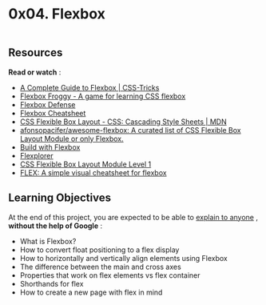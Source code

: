<h1 class="gap">0x04. Flexbox</h1>
<p>
<img src="https://holbertonintranet.s3.amazonaws.com/uploads/medias/2019/12/997addf54bcdccc5a096.jpg?X-Amz-Algorithm=AWS4-HMAC-SHA256&X-Amz-Credential=AKIARDDGGGOUWMNL5ANN%2F20210505%2Fus-east-1%2Fs3%2Faws4_request&X-Amz-Date=20210505T231404Z&X-Amz-Expires=86400&X-Amz-SignedHeaders=host&X-Amz-Signature=f9047307dbd1a6e6c04276146fc5d853dc3222816be320547824b8e310159676" alt="" style=""/>
</p>

<h2>Resources</h2>

<p>
<strong>Read or watch</strong>
:
</p>

<ul>
                            <li>
                                <a href="/rltoken/L8LGfjgBbkWIFn1iRr8fHQ" title="A Complete Guide to Flexbox | CSS-Tricks" target="_blank">A Complete Guide to Flexbox | CSS-Tricks</a>
                            </li>
                            <li>
                                <a href="/rltoken/wrW7jiGsqCenlUwTEyDj8A" title="Flexbox Froggy - A game for learning CSS flexbox" target="_blank">Flexbox Froggy - A game for learning CSS flexbox</a>
                            </li>
                            <li>
                                <a href="/rltoken/cnJWcWrkMB80n4XN8QXbGw" title="Flexbox Defense" target="_blank">Flexbox Defense</a>
                            </li>
                            <li>
                                <a href="/rltoken/XNhvdZUi7WwizPrSRzxaqQ" title="Flexbox Cheatsheet" target="_blank">Flexbox Cheatsheet</a>
                            </li>
                            <li>
                                <a href="/rltoken/v_s7tHHrr1Nb2TyzCvrx1Q" title="CSS Flexible Box Layout - CSS: Cascading Style Sheets | MDN" target="_blank">CSS Flexible Box Layout - CSS: Cascading Style Sheets | MDN</a>
                            </li>
                            <li>
                                <a href="/rltoken/Y2lIdR7uvVpQ9NRIEzJdGw" title="afonsopacifer/awesome-flexbox: A curated list of CSS Flexible Box Layout Module or only Flexbox." target="_blank">afonsopacifer/awesome-flexbox: A curated list of CSS Flexible Box Layout Module or only Flexbox.</a>
                            </li>
                            <li>
                                <a href="/rltoken/BK-btD_tXCrW76o2XD9VQQ" title="Build with Flexbox" target="_blank">Build with Flexbox</a>
                            </li>
                            <li>
                                <a href="/rltoken/ohwl6NowC67_ejCOcengmA" title="Flexplorer" target="_blank">Flexplorer</a>
                            </li>
                            <li>
                                <a href="/rltoken/v8wWIB7dkx727ZusAhZTRA" title="CSS Flexible Box Layout Module Level 1" target="_blank">CSS Flexible Box Layout Module Level 1</a>
                            </li>
                            <li>
                                <a href="/rltoken/zQ3BAUi2w8bz5qKNfNxemQ" title="FLEX: A simple visual cheatsheet for flexbox" target="_blank">FLEX: A simple visual cheatsheet for flexbox</a>
                            </li>
                        </ul>

<h2>Learning Objectives</h2>

<p>
                            At the end of this project, you are expected to be able to 
                            <a href="/rltoken/YS9R4nMx9GCoTB38LIRiGQ" title="explain to anyone" target="_blank">explain to anyone</a>
                            , 
                            <strong>without the help of Google</strong>
                            :
                        </p>

<ul>
                            <li>What is Flexbox?</li>
                            <li>How to convert float positioning to a flex display</li>
                            <li>How to horizontally and vertically align elements using Flexbox</li>
                            <li>The difference between the main and cross axes</li>
                            <li>Properties that work on flex elements vs flex container</li>
                            <li>Shorthands for flex</li>
                            <li>How to create a new page with flex in mind</li>
                        </ul>
